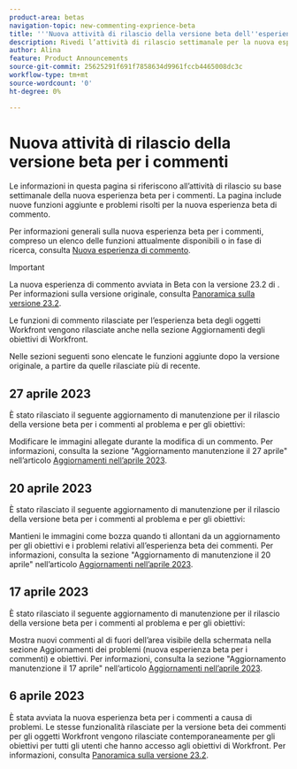 ```yaml
---
product-area: betas
navigation-topic: new-commenting-exprience-beta
title: '''Nuova attività di rilascio della versione beta dell''esperienza di commento'''
description: Rivedi l’attività di rilascio settimanale per la nuova esperienza di creazione commenti di Adobe Workfront Beta.
author: Alina
feature: Product Announcements
source-git-commit: 25625291f691f7858634d9961fccb4465008dc3c
workflow-type: tm+mt
source-wordcount: '0'
ht-degree: 0%

---
```



# Nuova attività di rilascio della versione beta per i commenti

Le informazioni in questa pagina si riferiscono all’attività di rilascio su base settimanale della nuova esperienza beta per i commenti. La pagina include nuove funzioni aggiunte e problemi risolti per la nuova esperienza beta di commento.

Per informazioni generali sulla nuova esperienza beta per i commenti, compreso un elenco delle funzioni attualmente disponibili o in fase di ricerca, consulta [Nuova esperienza di commento](../new-commenting-experience-beta/unified-commenting-experience.md).

<!--the sections below are copied from the former Canvas beta - replace with real new commenting beta experience content when it becomes available; also, add links to pertinent articles when you add the features for each release, and the year for the week; thought: should we separate these by release in additional sections?! first by release and then by week?!-->

>[!IMPORTANT]
>
>La nuova esperienza di commento avviata in Beta con la versione 23.2 di . Per informazioni sulla versione originale, consulta [Panoramica sulla versione 23.2](../../product-releases/23.2-release-activity/23-2-release-overview.md).
>
>Le funzioni di commento rilasciate per l’esperienza beta degli oggetti Workfront vengono rilasciate anche nella sezione Aggiornamenti degli obiettivi di Workfront.

Nelle sezioni seguenti sono elencate le funzioni aggiunte dopo la versione originale, a partire da quelle rilasciate più di recente.

<!--

## Week of May 2, 2023

### Images are removed from the Documents area when attachments are removed from comments or when comments containing an attachment are removed

We are changing the way attachments work when removing or editing a comment that contains an attachment. Now, when you edit a comment and remove the attachment, or when you delete a comment that contains an attachment, the attachment is also removed from your Documents area. Prior to this change, in the previous commenting experience, the attachments remained in your Documents area. For information, see [Update work](../../workfront-basics/updating-work-items-and-viewing-updates/update-work.md). 

Available for issue commenting Beta experience and for Workfront Goals on the following dates:

* Preview and Production: May 4, 2023
-->

## 27 aprile 2023

È stato rilasciato il seguente aggiornamento di manutenzione per il rilascio della versione beta per i commenti al problema e per gli obiettivi:

Modificare le immagini allegate durante la modifica di un commento. Per informazioni, consulta la sezione &quot;Aggiornamento manutenzione il 27 aprile&quot; nell’articolo <a href="https://experienceleague.adobe.com/docs/workfront-known-issues/releases/current-updates.html?lang=en#updates-in-april-2023">Aggiornamenti nell’aprile 2023</a>.

## 20 aprile 2023

È stato rilasciato il seguente aggiornamento di manutenzione per il rilascio della versione beta per i commenti al problema e per gli obiettivi:

Mantieni le immagini come bozza quando ti allontani da un aggiornamento per gli obiettivi e i problemi relativi all’esperienza beta dei commenti. Per informazioni, consulta la sezione &quot;Aggiornamento di manutenzione il 20 aprile&quot; nell’articolo <a href="https://experienceleague.adobe.com/docs/workfront-known-issues/releases/current-updates.html?lang=en#updates-in-april-2023">Aggiornamenti nell’aprile 2023</a>.

## 17 aprile 2023

È stato rilasciato il seguente aggiornamento di manutenzione per il rilascio della versione beta per i commenti al problema e per gli obiettivi:

Mostra nuovi commenti al di fuori dell’area visibile della schermata nella sezione Aggiornamenti dei problemi (nuova esperienza beta per i commenti) e obiettivi. Per informazioni, consulta la sezione &quot;Aggiornamento manutenzione il 17 aprile&quot; nell’articolo  <a href="https://experienceleague.adobe.com/docs/workfront-known-issues/releases/current-updates.html?lang=en#updates-in-april-2023">Aggiornamenti nell’aprile 2023</a>.


## 6 aprile 2023

È stata avviata la nuova esperienza beta per i commenti a causa di problemi.
Le stesse funzionalità rilasciate per la versione beta dei commenti per gli oggetti Workfront vengono rilasciate contemporaneamente per gli obiettivi per tutti gli utenti che hanno accesso agli obiettivi di Workfront. Per informazioni, consulta [Panoramica sulla versione 23.2](../../product-releases/23.2-release-activity/23-2-release-overview.md).